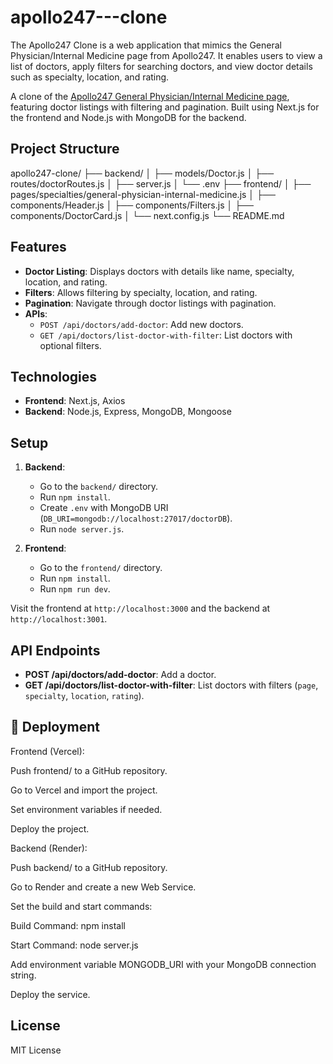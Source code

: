 # apollo247---clone
The Apollo247 Clone is a web application that mimics the General Physician/Internal Medicine page from Apollo247. It enables users to view a list of doctors, apply filters for searching doctors, and view doctor details such as specialty, location, and rating.

A clone of the [Apollo247 General Physician/Internal Medicine page](https://www.apollo247.com/specialties/general-physician-internal-medicine), featuring doctor listings with filtering and pagination. Built using Next.js for the frontend and Node.js with MongoDB for the backend.

## Project Structure
apollo247-clone/
├── backend/
│ ├── models/Doctor.js
│ ├── routes/doctorRoutes.js
│ ├── server.js
│ └── .env
├── frontend/
│ ├── pages/specialties/general-physician-internal-medicine.js
│ ├── components/Header.js
│ ├── components/Filters.js
│ ├── components/DoctorCard.js
│ └── next.config.js
└── README.md


## Features

- **Doctor Listing**: Displays doctors with details like name, specialty, location, and rating.
- **Filters**: Allows filtering by specialty, location, and rating.
- **Pagination**: Navigate through doctor listings with pagination.
- **APIs**: 
  - `POST /api/doctors/add-doctor`: Add new doctors.
  - `GET /api/doctors/list-doctor-with-filter`: List doctors with optional filters.

## Technologies

- **Frontend**: Next.js, Axios
- **Backend**: Node.js, Express, MongoDB, Mongoose

## Setup

1. **Backend**:
   - Go to the `backend/` directory.
   - Run `npm install`.
   - Create `.env` with MongoDB URI (`DB_URI=mongodb://localhost:27017/doctorDB`).
   - Run `node server.js`.

2. **Frontend**:
   - Go to the `frontend/` directory.
   - Run `npm install`.
   - Run `npm run dev`.

Visit the frontend at `http://localhost:3000` and the backend at `http://localhost:3001`.

## API Endpoints

- **POST /api/doctors/add-doctor**: Add a doctor.
- **GET /api/doctors/list-doctor-with-filter**: List doctors with filters (`page`, `specialty`, `location`, `rating`).

## 🚀 Deployment
Frontend (Vercel):

Push frontend/ to a GitHub repository.

Go to Vercel and import the project.

Set environment variables if needed.

Deploy the project.

Backend (Render):

Push backend/ to a GitHub repository.

Go to Render and create a new Web Service.

Set the build and start commands:

Build Command: npm install

Start Command: node server.js

Add environment variable MONGODB_URI with your MongoDB connection string.

Deploy the service.



## License

MIT License

